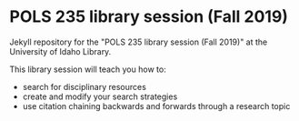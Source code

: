 # POLS 235 library session (Fall 2019)

Jekyll repository for the "POLS 235 library session (Fall 2019)" at the University of Idaho Library.

<link to repository>

This library session will teach you how to:
- search for disciplinary resources
- create and modify your search strategies
- use citation chaining backwards and forwards through a research topic
